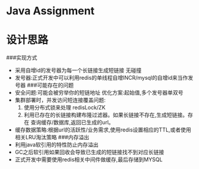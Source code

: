 # Java Assignment

# 设计思路

###实现方式
- 采用自增id的发号器为每一个长链接生成短链接 无碰撞
- 发号器:正式开发中可以利用redis的单线程自增INCR/mysql的自增id来当作发号器
###可能存在的问题
- 安全问题:可能会被穷举你的短链地址 优化方案:起始值,多个发号器单双号
- 集群部署时，并发访问短连接覆盖问题:
  1. 使用分布式锁来处理 redisLock/ZK
  2. 利用已存在的长链接构建布隆过滤器。如果长链接不存在,生成短链接。存在 查询缓存/数据库,返回已生成的url。
- 缓存数据策略:根据url的活跃性/业务需求,使用redis设置相应的TTL,或者使用相关LRU淘汰策略
###内存溢出
- 利用java软引用的特性防止内存溢出
- GC之后软引用如果回收会导致已生成的短链接找不到对应长链接
- 正式开发中需要使用redis相关中间件做缓存,最后存储到MYSQL